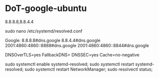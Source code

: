 # DoT-google-ubuntu
8.8.8.8,8.8.4.4

sudo nano /etc/systemd/resolved.conf

Google:     8.8.8.8#dns.google 8.8.4.4#dns.google 2001:4860:4860::8888#dns.google 2001:4860:4860::8844#dns.google

DNSOverTLS=yes FallbackDNS= DNSSEC=yes Cache=no-negative

sudo systemctl enable systemd-resolved; sudo systemctl restart systemd-resolved; sudo systemctl restart NetworkManager; sudo resolvectl status;
